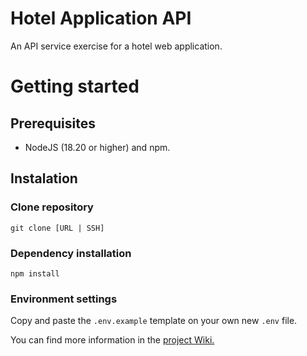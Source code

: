 # Hotel Application API

An API service exercise for a hotel web application.

# Getting started

## Prerequisites
* NodeJS (18.20 or higher) and npm. 

## Instalation

### Clone repository
```
git clone [URL | SSH]
```
### Dependency installation

```
npm install
```

### Environment settings

Copy and paste the `.env.example` template on your own new `.env` file.


You can find more information in the [project Wiki.](https://gitlab.com/groups/jala-university1/cohort-2/oficial-es-desarrollo-de-software-4-cssd-245.ga.t1.25.m2/secci-n-a/union-sveltica/-/wikis/home)
